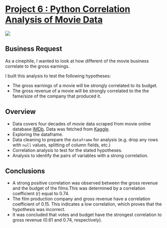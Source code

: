# [Project 6 : Python Correlation Analysis of Movie Data](https://github.com/davidgomezpr1/Python_Correlation_Movie)
![](https://images.unsplash.com/photo-1542204165-65bf26472b9b?ixlib=rb-1.2.1&ixid=MnwxMjA3fDB8MHxwaG90by1wYWdlfHx8fGVufDB8fHx8&auto=format&fit=crop&w=1074&q=80)

## Business Request

As a cinephile, I wanted to look at how different  of the movie business correlate to the gross earnings.

I built this analysis to test the following hypotheses:

- The gross earnings of a movie will be strongly correlated to its budget.
- The gross revenue of a movie will be strongly correlated to the the fame/size of the company that produced it.


## Overview

- Data covers four decades of movie data scraped from movie online database [IMDb](https://www.imdb.com/). Data was fetched from [Kaggle](https://www.kaggle.com/danielgrijalvas/movies).
- Exploring the dataframe.
- Data cleaning to prepare the `dataframe` for analysis (e.g. drop any rows with `null` values, splitting of column fields, etc.)
- Correlation analysis to test for the stated hypotheses.
- Analysis to identify the pairs of variables with a strong correlation.

## Conclusions

- A strong positive correlation was observed between the gross revenue and the budget of the films.This was determined by a correlation coefficient (r) equal to 0.74.
- The film production company and gross revenue have a correlation coefficient of 0.15. This indicates a low correlation, which proves that the hypothesis was incorrect.
- It was concluded that votes and budget have the strongest correlation to gross revenue (0.61 and 0.74, respectively).
